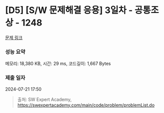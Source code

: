 # [D5] [S/W 문제해결 응용] 3일차 - 공통조상 - 1248 

[문제 링크](https://swexpertacademy.com/main/code/problem/problemDetail.do?contestProbId=AV15PTkqAPYCFAYD) 

### 성능 요약

메모리: 18,380 KB, 시간: 29 ms, 코드길이: 1,667 Bytes

### 제출 일자

2024-07-21 17:50



> 출처: SW Expert Academy, https://swexpertacademy.com/main/code/problem/problemList.do